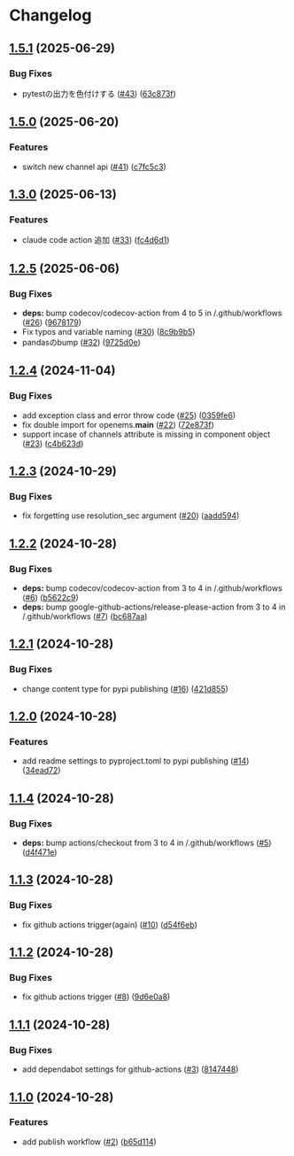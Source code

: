 # Changelog

## [1.5.1](https://github.com/girasolenergy/pyopenems/compare/v1.5.0...v1.5.1) (2025-06-29)


### Bug Fixes

* pytestの出力を色付けする ([#43](https://github.com/girasolenergy/pyopenems/issues/43)) ([63c873f](https://github.com/girasolenergy/pyopenems/commit/63c873fea0f3c911926bfa935d96a2b747a7d4b5))

## [1.5.0](https://github.com/girasolenergy/pyopenems/compare/v1.4.0...v1.5.0) (2025-06-20)


### Features

* switch new channel api ([#41](https://github.com/girasolenergy/pyopenems/issues/41)) ([c7fc5c3](https://github.com/girasolenergy/pyopenems/commit/c7fc5c3d414e4a4319113c166ac8ce3ef14a7e25))

## [1.3.0](https://github.com/girasolenergy/pyopenems/compare/v1.2.5...v1.3.0) (2025-06-13)


### Features

* claude code action 追加 ([#33](https://github.com/girasolenergy/pyopenems/issues/33)) ([fc4d6d1](https://github.com/girasolenergy/pyopenems/commit/fc4d6d1066a6edecd58c82a54a1fb3fab0b0a443))

## [1.2.5](https://github.com/girasolenergy/pyopenems/compare/v1.2.4...v1.2.5) (2025-06-06)


### Bug Fixes

* **deps:** bump codecov/codecov-action from 4 to 5 in /.github/workflows ([#26](https://github.com/girasolenergy/pyopenems/issues/26)) ([9678179](https://github.com/girasolenergy/pyopenems/commit/9678179f9c5620377bf76ab0d5717665bad52c24))
* Fix typos and variable naming ([#30](https://github.com/girasolenergy/pyopenems/issues/30)) ([8c9b9b5](https://github.com/girasolenergy/pyopenems/commit/8c9b9b508a25bfc566ff2329c1737839937e6ad8))
* pandasのbump ([#32](https://github.com/girasolenergy/pyopenems/issues/32)) ([9725d0e](https://github.com/girasolenergy/pyopenems/commit/9725d0e7385e2fb6c34a2ec5be51f7d710c7517e))

## [1.2.4](https://github.com/girasolenergy/pyopenems/compare/v1.2.3...v1.2.4) (2024-11-04)


### Bug Fixes

* add exception class and error throw code ([#25](https://github.com/girasolenergy/pyopenems/issues/25)) ([0359fe6](https://github.com/girasolenergy/pyopenems/commit/0359fe616240b21e02a77084096ed791cf5c3a01))
* fix double import for openems.__main__ ([#22](https://github.com/girasolenergy/pyopenems/issues/22)) ([72e873f](https://github.com/girasolenergy/pyopenems/commit/72e873f159b0d022b77ded097a81b693a3eec0a7))
* support incase of channels attribute is missing in component object ([#23](https://github.com/girasolenergy/pyopenems/issues/23)) ([c4b623d](https://github.com/girasolenergy/pyopenems/commit/c4b623dac7b0d9fbfe0eca9b93d09d81ff6afc91))

## [1.2.3](https://github.com/girasolenergy/pyopenems/compare/v1.2.2...v1.2.3) (2024-10-29)


### Bug Fixes

* fix forgetting use resolution_sec argument ([#20](https://github.com/girasolenergy/pyopenems/issues/20)) ([aadd594](https://github.com/girasolenergy/pyopenems/commit/aadd594f99d3131bfb4e06e97ce4465e8cebc0e5))

## [1.2.2](https://github.com/girasolenergy/pyopenems/compare/v1.2.1...v1.2.2) (2024-10-28)


### Bug Fixes

* **deps:** bump codecov/codecov-action from 3 to 4 in /.github/workflows ([#6](https://github.com/girasolenergy/pyopenems/issues/6)) ([b5622c9](https://github.com/girasolenergy/pyopenems/commit/b5622c921b3d734dc92e8d67e325b06591817604))
* **deps:** bump google-github-actions/release-please-action from 3 to 4 in /.github/workflows ([#7](https://github.com/girasolenergy/pyopenems/issues/7)) ([bc687aa](https://github.com/girasolenergy/pyopenems/commit/bc687aaf436a4861e63e8d48223767c7c548d54b))

## [1.2.1](https://github.com/girasolenergy/pyopenems/compare/v1.2.0...v1.2.1) (2024-10-28)


### Bug Fixes

* change content type for pypi publishing ([#16](https://github.com/girasolenergy/pyopenems/issues/16)) ([421d855](https://github.com/girasolenergy/pyopenems/commit/421d855c1675fa7cd383acacaa790891ee183e6e))

## [1.2.0](https://github.com/girasolenergy/pyopenems/compare/v1.1.4...v1.2.0) (2024-10-28)


### Features

* add readme settings to pyproject.toml to pypi publishing ([#14](https://github.com/girasolenergy/pyopenems/issues/14)) ([34ead72](https://github.com/girasolenergy/pyopenems/commit/34ead727fdd96af64e5ef3195dfb50fb8a90e80a))

## [1.1.4](https://github.com/girasolenergy/pyopenems/compare/v1.1.3...v1.1.4) (2024-10-28)


### Bug Fixes

* **deps:** bump actions/checkout from 3 to 4 in /.github/workflows ([#5](https://github.com/girasolenergy/pyopenems/issues/5)) ([d4f471e](https://github.com/girasolenergy/pyopenems/commit/d4f471e15aca4d6c1c6f408e2a4a383613d9fc8f))

## [1.1.3](https://github.com/girasolenergy/pyopenems/compare/v1.1.2...v1.1.3) (2024-10-28)


### Bug Fixes

* fix github actions trigger(again) ([#10](https://github.com/girasolenergy/pyopenems/issues/10)) ([d54f6eb](https://github.com/girasolenergy/pyopenems/commit/d54f6eb30d41939ae7c673d1edcf91c5be1420f5))

## [1.1.2](https://github.com/girasolenergy/pyopenems/compare/v1.1.1...v1.1.2) (2024-10-28)


### Bug Fixes

* fix github actions trigger ([#8](https://github.com/girasolenergy/pyopenems/issues/8)) ([9d6e0a8](https://github.com/girasolenergy/pyopenems/commit/9d6e0a80a7928f52579ea4355d821d0d62566abe))

## [1.1.1](https://github.com/girasolenergy/pyopenems/compare/v1.1.0...v1.1.1) (2024-10-28)


### Bug Fixes

* add dependabot settings for github-actions ([#3](https://github.com/girasolenergy/pyopenems/issues/3)) ([8147448](https://github.com/girasolenergy/pyopenems/commit/8147448f2d852c3c12aac729397c63cc73490df7))

## [1.1.0](https://github.com/girasolenergy/pyopenems/compare/v1.0.0...v1.1.0) (2024-10-28)


### Features

* add publish workflow ([#2](https://github.com/girasolenergy/pyopenems/issues/2)) ([b65d114](https://github.com/girasolenergy/pyopenems/commit/b65d1144854e93c9194f2636b2c693194b55d6b1))
